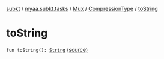 [subkt](../../../index.md) / [myaa.subkt.tasks](../../index.md) / [Mux](../index.md) / [CompressionType](index.md) / [toString](./to-string.md)

# toString

`fun toString(): `[`String`](https://kotlinlang.org/api/latest/jvm/stdlib/kotlin/-string/index.html) [(source)](https://github.com/Myaamori/SubKt/blob/master/src/main/kotlin/myaa/subkt/tasks/muxtask.kt#L118)